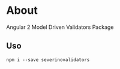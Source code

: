 # About

Angular 2 Model Driven Validators Package

## Uso


```
npm i --save severinovalidators
```
